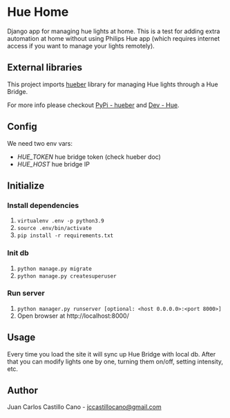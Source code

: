 # Hue Home

Django app for managing hue lights at home. This is a test for adding extra automation at home without using Philips Hue app (which requires internet access if you want to manage your lights remotely).

## External libraries

This project imports [hueber](https://github.com/mbaltrusitis/hueber) library for managing Hue lights through a Hue Bridge.

For more info please checkout [PyPi - hueber](https://pypi.org/project/hueber/) and [Dev - Hue](https://developers.meethue.com/develop/get-started-2/).

## Config

We need two env vars:

 * *HUE_TOKEN* hue bridge token (check hueber doc)
 * *HUE_HOST* hue bridge IP

## Initialize

### Install dependencies

1. `virtualenv .env -p python3.9`
2. `source .env/bin/activate`
3. `pip install -r requirements.txt`

### Init db

1. `python manage.py migrate`
2. `python manage.py createsuperuser`

### Run server

1. `python manager.py runserver [optional: <host 0.0.0.0>:<port 8000>]`
2. Open browser at http://localhost:8000/

## Usage

Every time you load the site it will sync up Hue Bridge with local db. After that you can modify lights one by one, turning them on/off, setting intensity, etc.

## Author

Juan Carlos Castillo Cano - <jccastillocano@gmail.com>
